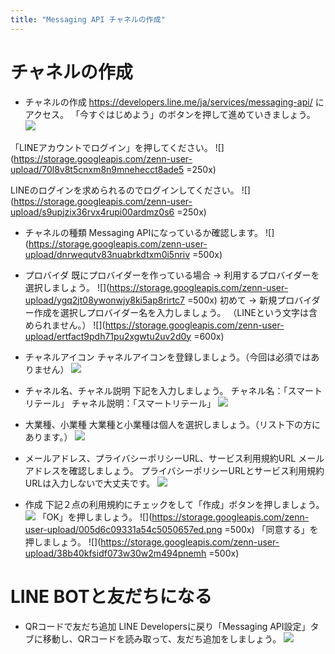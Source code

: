 ```yaml
---
title: "Messaging API チャネルの作成"
---
```


# チャネルの作成
- チャネルの作成
https://developers.line.me/ja/services/messaging-api/ にアクセス。
「今すぐはじめよう」のボタンを押して進めていきましょう。
![](https://storage.googleapis.com/zenn-user-upload/a1qsm1lazwwh93c222ykd417kps9)

「LINEアカウントでログイン」を押してください。
![](https://storage.googleapis.com/zenn-user-upload/70l8v8t5cnxm8n9mnehecct8ade5 =250x)

LINEのログインを求められるのでログインしてください。
![](https://storage.googleapis.com/zenn-user-upload/s9upjzix36rvx4rupi00ardmz0s6 =250x)

- チャネルの種類
Messaging APIになっているか確認します。
![](https://storage.googleapis.com/zenn-user-upload/dnrwequtv83nuabrkdtxm0i5nriv =500x)

- プロバイダ
既にプロバイダーを作っている場合 → 利用するプロバイダーを選択しましょう。
![](https://storage.googleapis.com/zenn-user-upload/ygq2jt08ywonwjy8ki5ap8rirtc7 =500x)
初めて → 新規プロバイダー作成を選択しプロバイダー名を入力しましょう。
（LINEという文字は含められません。）
![](https://storage.googleapis.com/zenn-user-upload/ertfact9pdh71pu2xgwtu2uv2d0y =600x)

- チャネルアイコン
チャネルアイコンを登録しましょう。（今回は必須ではありません）
![](https://storage.googleapis.com/zenn-user-upload/youjo9avqsk8jv7qioxwmbzw6pot)

- チャネル名、チャネル説明
下記を入力しましょう。
チャネル名：「スマートリテール」
チャネル説明：「スマートリテール」
![](https://storage.googleapis.com/zenn-user-upload/f719363fd67852d8c219ee54.png)

- 大業種、小業種
大業種と小業種は個人を選択しましょう。（リスト下の方にあります。）
![](https://storage.googleapis.com/zenn-user-upload/gc4u5lqitwjo9j2r342al0hjys42)

- メールアドレス、プライバシーポリシーURL、サービス利用規約URL
メールアドレスを確認しましょう。
プライバシーポリシーURLとサービス利用規約URLは入力しないで大丈夫です。
![](https://storage.googleapis.com/zenn-user-upload/99cgwnkz1s27xti6jtakdg87ijdr)

- 作成
下記２点の利用規約にチェックをして「作成」ボタンを押しましょう。
![](https://storage.googleapis.com/zenn-user-upload/lhz3bpwtb5995j1u4mlt99t5a43k)
「OK」を押しましょう。
![](https://storage.googleapis.com/zenn-user-upload/005d6c09331a54c5050657ed.png =500x)
「同意する」を押しましょう。
![](https://storage.googleapis.com/zenn-user-upload/38b40kfsidf073w30w2m494pnemh =500x)


# LINE BOTと友だちになる
- QRコードで友だち追加
LINE Developersに戻り「Messaging API設定」タブに移動し、QRコードを読み取って、友だち追加をしましょう。
![](https://storage.googleapis.com/zenn-user-upload/5ba66c5d780b8b5ce5f416d6.png)

